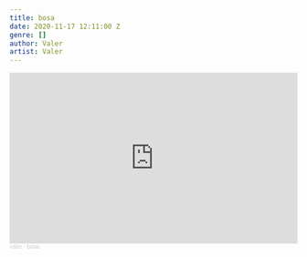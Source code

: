 ```yaml
---
title: bosa
date: 2020-11-17 12:11:00 Z
genre: []
author: Valer
artist: Valer
---
```


<iframe width="100%" height="300" scrolling="no" frameborder="no" allow="autoplay" src="https://w.soundcloud.com/player/?url=https%3A//api.soundcloud.com/tracks/921405268&color=%23ff5500&auto_play=false&hide_related=false&show_comments=true&show_user=true&show_reposts=false&show_teaser=true&visual=true"></iframe><div style="font-size: 10px; color: #cccccc;line-break: anywhere;word-break: normal;overflow: hidden;white-space: nowrap;text-overflow: ellipsis; font-family: Interstate,Lucida Grande,Lucida Sans Unicode,Lucida Sans,Garuda,Verdana,Tahoma,sans-serif;font-weight: 100;"><a href="https://soundcloud.com/user-985216227" title="valer" target="_blank" style="color: #cccccc; text-decoration: none;">valer</a> · <a href="https://soundcloud.com/user-985216227/bosa" title="bosa" target="_blank" style="color: #cccccc; text-decoration: none;">bosa</a></div>